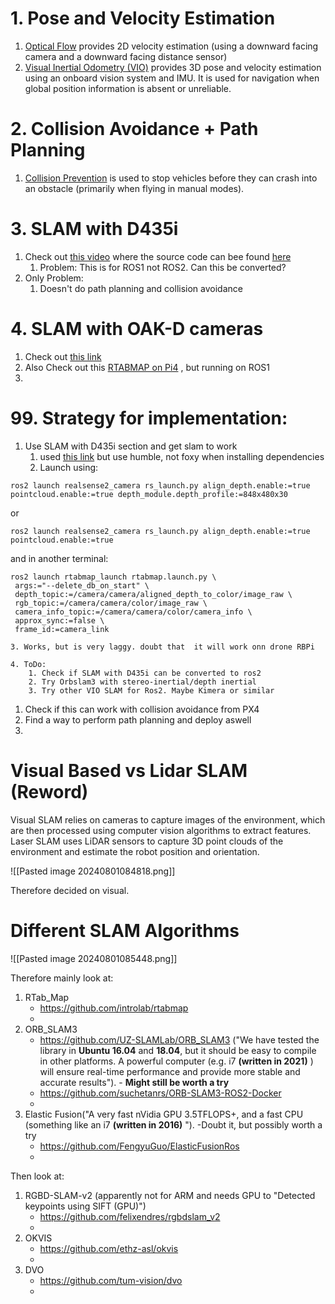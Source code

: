 

# 1. Pose and Velocity Estimation

1. [Optical Flow](https://docs.px4.io/main/en/sensor/optical_flow.html) provides 2D velocity estimation (using a downward facing camera and a downward facing distance sensor)
2. [Visual Inertial Odometry (VIO)](https://docs.px4.io/main/en/computer_vision/visual_inertial_odometry.html) provides 3D pose and velocity estimation using an onboard vision system and IMU. It is used for navigation when global position information is absent or unreliable.

# 2. Collision Avoidance + Path Planning

1. [Collision Prevention](https://docs.px4.io/main/en/computer_vision/collision_prevention.html) is used to stop vehicles before they can crash into an obstacle (primarily when flying in manual modes).

# 3. SLAM with D435i

1. Check out [this video](https://www.youtube.com/watch?v=tcJHnHpwCXk&ab_channel=IntelRealSense) where the source code can bee found [here](https://github.com/IntelRealSense/realsense-ros/wiki/SLAM-with-D435i) 
	1. Problem: This is for ROS1 not ROS2. Can this be converted?
2. Only Problem:
	1. Doesn't do path planning and collision avoidance


# 4.  SLAM with OAK-D cameras

1. Check out [this link](https://docs.luxonis.com/software/ros/vio-slam#VIO%20and%20SLAM-RAE%20on-device%20VIO%20%26%20SLAM) 
2. Also Check out this [RTABMAP on Pi4](https://www.instructables.com/RGB-D-SLAM-With-Kinect-on-Raspberry-Pi-4-Buster-RO/) , but running on ROS1
3. 



# 99. Strategy for implementation:

1. Use SLAM with D435i section and get slam to work
	1. used [this link](https://github.com/simonbogh/realsense-d435-rtab-map-in-ROS2/tree/main) but use humble, not foxy when installing dependencies
	2. Launch using:
```Shell
ros2 launch realsense2_camera rs_launch.py align_depth.enable:=true pointcloud.enable:=true depth_module.depth_profile:=848x480x30

```
or
```Shell
ros2 launch realsense2_camera rs_launch.py align_depth.enable:=true pointcloud.enable:=true

```
and in another terminal:
```Shell
ros2 launch rtabmap_launch rtabmap.launch.py \
 args:="--delete_db_on_start" \
 depth_topic:=/camera/camera/aligned_depth_to_color/image_raw \
 rgb_topic:=/camera/camera/color/image_raw \
 camera_info_topic:=/camera/camera/color/camera_info \
 approx_sync:=false \
 frame_id:=camera_link

```


	3. Works, but is very laggy. doubt that  it will work onn drone RBPi

	4. ToDo:
		1. Check if SLAM with D435i can be converted to ros2
		2. Try Orbslam3 with stereo-inertial/depth inertial
		3. Try other VIO SLAM for Ros2. Maybe Kimera or similar
1. Check if this can work with collision avoidance from PX4
2. Find a way to perform path planning and deploy aswell
3. 
















# Visual Based vs Lidar SLAM (Reword)

Visual SLAM relies on cameras to capture images of the environment, which are
then processed using computer vision algorithms to extract features. Laser SLAM
uses LiDAR sensors to capture 3D point clouds of the environment and estimate the
robot position and orientation.

![[Pasted image 20240801084818.png]]

Therefore decided on visual.


# Different SLAM Algorithms

![[Pasted image 20240801085448.png]]

Therefore mainly look at:
1. RTab_Map
	- https://github.com/introlab/rtabmap
	- 
1. ORB_SLAM3
	- https://github.com/UZ-SLAMLab/ORB_SLAM3 ("We have tested the library in **Ubuntu 16.04** and **18.04**, but it should be easy to compile in other platforms. A powerful computer (e.g. i7 **(written in 2021)** ) will ensure real-time performance and provide more stable and accurate results"). - **Might still be worth a try**
	- https://github.com/suchetanrs/ORB-SLAM3-ROS2-Docker
	- 
1. Elastic Fusion("A very fast nVidia GPU 3.5TFLOPS+, and a fast CPU (something like an i7 **(written in 2016)** "). -Doubt it, but possibly worth a try
	- https://github.com/FengyuGuo/ElasticFusionRos
	- 
Then look at:
1. RGBD-SLAM-v2 (apparently not for ARM and needs GPU to "Detected keypoints using SIFT (GPU)")
	-  https://github.com/felixendres/rgbdslam_v2
	- 
1. OKVIS
	- https://github.com/ethz-asl/okvis
	- 
1. DVO
	- https://github.com/tum-vision/dvo
	- 














